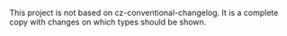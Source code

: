 This project is not based on cz-conventional-changelog.
It is a complete copy with changes on which types should be shown.